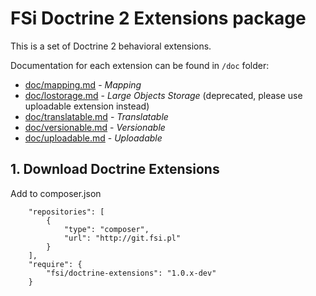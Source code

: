 # FSi Doctrine 2 Extensions package #

This is a set of Doctrine 2 behavioral extensions.

Documentation for each extension can be found in ``/doc`` folder:

- [doc/mapping.md](doc/mapping.md) - *Mapping*
- [doc/lostorage.md](doc/lostorage.md) - *Large Objects Storage* (deprecated, please use uploadable extension instead)
- [doc/translatable.md](doc/translatable.md) - *Translatable*
- [doc/versionable.md](doc/versionable.md) - *Versionable*
- [doc/uploadable.md](doc/uploadable.md) - *Uploadable*

## 1. Download Doctrine Extensions

Add to composer.json

```
    "repositories": [
        {
            "type": "composer",
            "url": "http://git.fsi.pl"
        }
    ],
    "require": {
        "fsi/doctrine-extensions": "1.0.x-dev"
    }
```
